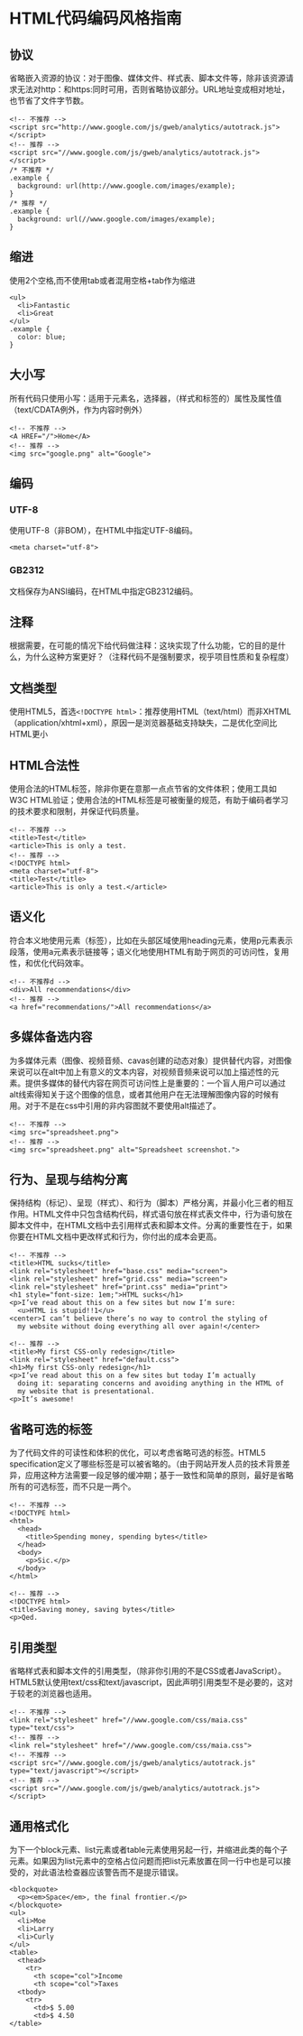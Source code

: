 # HTML代码编码风格指南

## 协议

省略嵌入资源的协议：对于图像、媒体文件、样式表、脚本文件等，除非该资源请求无法对http：和https:同时可用，否则省略协议部分。URL地址变成相对地址，也节省了文件字节数。

	<!-- 不推荐 -->
	<script src="http://www.google.com/js/gweb/analytics/autotrack.js"></script>
	<!-- 推荐 -->
	<script src="//www.google.com/js/gweb/analytics/autotrack.js"></script>
	/* 不推荐 */
	.example {
	  background: url(http://www.google.com/images/example);
	}
	/* 推荐 */
	.example {
	  background: url(//www.google.com/images/example);
	}
## 缩进

使用2个空格,而不使用tab或者混用空格+tab作为缩进

	<ul>
	  <li>Fantastic
	  <li>Great
	</ul>
	.example {
	  color: blue;
	}

## 大小写

所有代码只使用小写：适用于元素名，选择器，（样式和标签的）属性及属性值（text/CDATA例外，作为内容时例外）

	<!-- 不推荐 -->
	<A HREF="/">Home</A>
	<!-- 推荐 -->
	<img src="google.png" alt="Google">
## 编码
### UTF-8
使用UTF-8（非BOM），在HTML中指定UTF-8编码。

	<meta charset="utf-8">

### GB2312
文档保存为ANSI编码，在HTML中指定GB2312编码。
	<meta charset="gb2312">

## 注释

根据需要，在可能的情况下给代码做注释：这块实现了什么功能，它的目的是什么，为什么这种方案更好？（注释代码不是强制要求，视乎项目性质和复杂程度）

## 文档类型

使用HTML5，首选`<!DOCTYPE html>`：推荐使用HTML（text/html）而非XHTML（application/xhtml+xml），原因一是浏览器基础支持缺失，二是优化空间比HTML更小

## HTML合法性

使用合法的HTML标签，除非你更在意那一点点节省的文件体积；使用工具如W3C HTML验证；使用合法的HTML标签是可被衡量的规范，有助于编码者学习的技术要求和限制，并保证代码质量。

	<!-- 不推荐 -->
	<title>Test</title>
	<article>This is only a test.
	<!-- 推荐 -->
	<!DOCTYPE html>
	<meta charset="utf-8">
	<title>Test</title>
	<article>This is only a test.</article>
## 语义化

符合本义地使用元素（标签），比如在头部区域使用heading元素，使用p元素表示段落，使用a元素表示链接等；语义化地使用HTML有助于网页的可访问性，复用性，和优化代码效率。

	<!-- 不推荐d -->
	<div>All recommendations</div>
	<!-- 推荐 -->
	<a href="recommendations/">All recommendations</a>
	
## 多媒体备选内容

为多媒体元素（图像、视频音频、cavas创建的动态对象）提供替代内容，对图像来说可以在alt中加上有意义的文本内容，对视频音频来说可以加上描述性的元素。提供多媒体的替代内容在网页可访问性上是重要的：一个盲人用户可以通过alt线索得知关于这个图像的信息，或者其他用户在无法理解图像内容的时候有用。对于不是在css中引用的非内容图就不要使用alt描述了。

	<!-- 不推荐 -->
	<img src="spreadsheet.png">
	<!-- 推荐 -->
	<img src="spreadsheet.png" alt="Spreadsheet screenshot.">
## 行为、呈现与结构分离

保持结构（标记）、呈现（样式）、和行为（脚本）严格分离，并最小化三者的相互作用。HTML文件中只包含结构代码，样式语句放在样式表文件中，行为语句放在脚本文件中，在HTML文档中去引用样式表和脚本文件。分离的重要性在于，如果你要在HTML文档中更改样式和行为，你付出的成本会更高。

	<!-- 不推荐 -->
	<title>HTML sucks</title>
	<link rel="stylesheet" href="base.css" media="screen">
	<link rel="stylesheet" href="grid.css" media="screen">
	<link rel="stylesheet" href="print.css" media="print">
	<h1 style="font-size: 1em;">HTML sucks</h1>
	<p>I’ve read about this on a few sites but now I’m sure:
	  <u>HTML is stupid!!1</u>
	<center>I can’t believe there’s no way to control the styling of
	  my website without doing everything all over again!</center>

	<!-- 推荐 -->
	<title>My first CSS-only redesign</title>
	<link rel="stylesheet" href="default.css">
	<h1>My first CSS-only redesign</h1>
	<p>I’ve read about this on a few sites but today I’m actually
	  doing it: separating concerns and avoiding anything in the HTML of
	  my website that is presentational.
	<p>It’s awesome!
## 省略可选的标签

为了代码文件的可读性和体积的优化，可以考虑省略可选的标签。HTML5 specification定义了哪些标签是可以被省略的。（由于网站开发人员的技术背景差异，应用这种方法需要一段足够的缓冲期；基于一致性和简单的原则，最好是省略所有的可选标签，而不只是一两个。

	<!-- 不推荐 -->
	<!DOCTYPE html>
	<html>
	  <head>
	    <title>Spending money, spending bytes</title>
	  </head>
	  <body>
	    <p>Sic.</p>
	  </body>
	</html>

	<!-- 推荐 -->
	<!DOCTYPE html>
	<title>Saving money, saving bytes</title>
	<p>Qed.

## 引用类型

省略样式表和脚本文件的引用类型，（除非你引用的不是CSS或者JavaScript）。HTML5默认使用text/css和text/javascript，因此声明引用类型不是必要的，这对于较老的浏览器也适用。

	<!-- 不推荐 -->
	<link rel="stylesheet" href="//www.google.com/css/maia.css" type="text/css">
	<!-- 推荐 -->
	<link rel="stylesheet" href="//www.google.com/css/maia.css">
	<!-- 不推荐 -->
	<script src="//www.google.com/js/gweb/analytics/autotrack.js" type="text/javascript"></script>
	<!-- 推荐 -->
	<script src="//www.google.com/js/gweb/analytics/autotrack.js"></script>

## 通用格式化

为下一个block元素、list元素或者table元素使用另起一行，并缩进此类的每个子元素。如果因为list元素中的空格占位问题而把list元素放置在同一行中也是可以接受的，对此语法检查器应该警告而不是提示错误。

	<blockquote>
	  <p><em>Space</em>, the final frontier.</p>
	</blockquote>
	<ul>
	  <li>Moe
	  <li>Larry
	  <li>Curly
	</ul>
	<table>
	  <thead>
	    <tr>
	      <th scope="col">Income
	      <th scope="col">Taxes
	  <tbody>
	    <tr>
	      <td>$ 5.00
	      <td>$ 4.50
	</table>